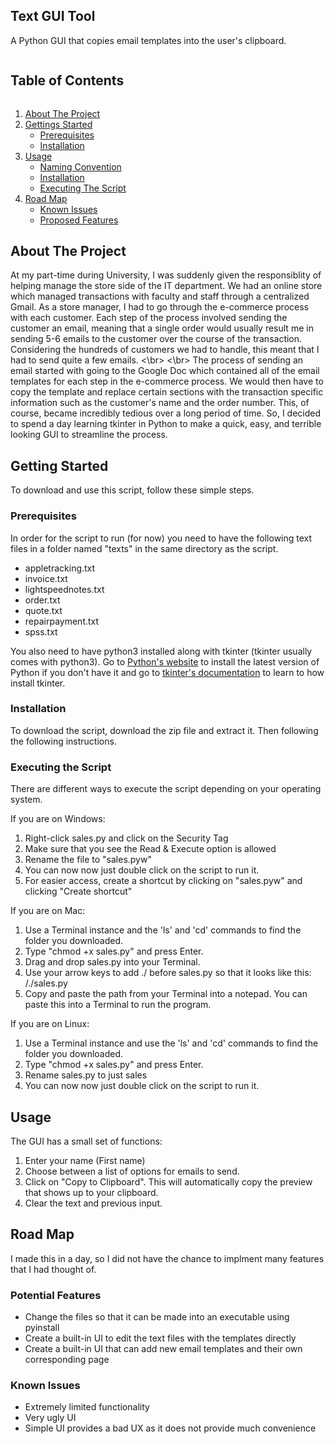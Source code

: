 <!-- Project Title -->
<h2 align="left">Text GUI Tool</h2>
<p align="left">A Python GUI that copies email templates into the user's clipboard.</p>


<!-- Table of Contents -->
<summary><h2 style="display: inline-block">Table of Contents</h2></summary>
<ol> 
	<li>
		<a href="#about-the-project">About The Project</a>
	</li>
	<li><a href="#getting-started">Gettings Started</a>
		<ul>
			<li> <a href="#prerequisites">Prerequisites</a> </li>
			<li> <a href="#installation">Installation</a> </li>
		</ul>
	</li>
	<li><a href="#usage">Usage</a>
		<ul>
			<li> <a href="#naming-convention">Naming Convention</a> </li>
			<li> <a href="#installation">Installation</a> </li>
			<li> <a href="#executing-the-script">Executing The Script</a> </li>
		</ul>
	</li>
	<li><a href="road-map">Road Map</a>
		<ul>
			<li> <a href="known-issues">Known Issues</a> </li>
			<li> <a href="proposed-features">Proposed Features</a> </li>
		</ul>
	</li>
			
</ol>		
	

## About The Project
At my part-time during University, I was suddenly given the responsiblity of helping manage the store side of the IT department. We had an online store which managed transactions with faculty and staff through a centralized Gmail. As a store manager, I had to go through the e-commerce process with each customer. Each step of the process involved sending the customer an email, meaning that a single order would usually result me in sending 5-6 emails to the customer over the course of the transaction. Considering the hundreds of customers we had to handle, this meant that I had to send quite a few emails.
<\br> <\br>
The process of sending an email started with going to the Google Doc which contained all of the email templates for each step in the e-commerce process. We would then have to copy the template and replace certain sections with the transaction specific information such as the customer's name and the order number. This, of course, became incredibly tedious over a long period of time. So, I decided to spend a day learning tkinter in Python to make a quick, easy, and terrible looking GUI to streamline the process.


## Getting Started
To download and use this script, follow these simple steps.

### Prerequisites
In order for the script to run (for now) you need to have the following text files in a folder named "texts" in the same directory as the script.
* appletracking.txt
* invoice.txt
* lightspeednotes.txt
* order.txt
* quote.txt
* repairpayment.txt
* spss.txt

You also need to have python3 installed along with tkinter (tkinter usually comes with python3). Go to [Python's website](https://www.python.org/downloads/) to install the latest version of Python if you don't have it and go to [tkinter's documentation](https://tkdocs.com/tutorial/install.html) to learn to how install tkinter.


### Installation
To download the script, download the zip file and extract it. Then following the following instructions.

### Executing the Script
There are different ways to execute the script depending on your operating system.

If you are on Windows:

1. Right-click sales.py and click on the Security Tag
2. Make sure that you see the Read & Execute option is allowed
3. Rename the file to "sales.pyw"
4. You can now now just double click on the script to run it.
5. For easier access, create a shortcut by clicking on "sales.pyw" and clicking "Create shortcut"

If you are on Mac:

1. Use a Terminal instance and the 'ls' and 'cd' commands to find the folder you downloaded.
2. Type "chmod +x sales.py" and press Enter.
2. Drag and drop sales.py into your Terminal.
3. Use your arrow keys to add ./ before sales.py so that it looks like this: /./sales.py
5. Copy and paste the path from your Terminal into a notepad. You can paste this into a Terminal to run the program.

If you are on Linux:
	
1. Use a Terminal instance and use the 'ls' and 'cd' commands to find the folder you downloaded.
2. Type "chmod +x sales.py" and press Enter.
3. Rename sales.py to just sales
4. You can now now just double click on the script to run it.

## Usage

The GUI has a small set of functions:

1. Enter your name (First name)
2. Choose between a list of options for emails to send.
4. Click on "Copy to Clipboard". This will automatically copy the preview that shows up to your clipboard.
5. Clear the text and previous input.

## Road Map
I made this in a day, so I did not have the chance to implment many features that I had thought of. 

### Potential Features
* Change the files so that it can be made into an executable using pyinstall
* Create a built-in UI to edit the text files with the templates directly
* Create a built-in UI that can add new email templates and their own corresponding page

### Known Issues
* Extremely limited functionality
* Very ugly UI
* Simple UI provides a bad UX as it does not provide much convenience
